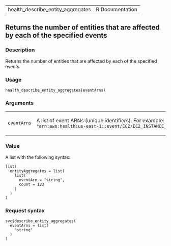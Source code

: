 <table style="width: 100%;">
<tbody>
<tr class="odd">
<td>health_describe_entity_aggregates</td>
<td style="text-align: right;">R Documentation</td>
</tr>
</tbody>
</table>

## Returns the number of entities that are affected by each of the specified events

### Description

Returns the number of entities that are affected by each of the
specified events.

### Usage

    health_describe_entity_aggregates(eventArns)

### Arguments

<table>
<colgroup>
<col style="width: 35%" />
<col style="width: 65%" />
</colgroup>
<tbody>
<tr class="odd">
<td><code
id="health_describe_entity_aggregates_:_eventArns">eventArns</code></td>
<td><p>A list of event ARNs (unique identifiers). For example: <code
style="white-space: pre;">⁠"arn:aws:health:us-east-1::event/EC2/EC2_INSTANCE_RETIREMENT_SCHEDULED/EC2_INSTANCE_RETIREMENT_SCHEDULED_ABC123-CDE456", "arn:aws:health:us-west-1::event/EBS/AWS_EBS_LOST_VOLUME/AWS_EBS_LOST_VOLUME_CHI789_JKL101"⁠</code></p></td>
</tr>
</tbody>
</table>

### Value

A list with the following syntax:

    list(
      entityAggregates = list(
        list(
          eventArn = "string",
          count = 123
        )
      )
    )

### Request syntax

    svc$describe_entity_aggregates(
      eventArns = list(
        "string"
      )
    )
